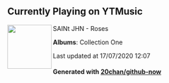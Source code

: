 ## Currently Playing on YTMusic

[<img align="left" width="100" src="https://lh3.googleusercontent.com/_JNKqbO7nSJYdqIa-4RfkEeu-JYBx_QMeAzcC1WFSrRXt6Crslkr99bw0GpPPw00lJIJKEc43iHPX18">](https://music.youtube.com/channel/UCvfjizX8aIDWRKl9ff70qmQ)

SAINt JHN - Roses

**Albums**: Collection One

Last updated at 17/07/2020 12:07

#### Generated with [20chan/github-now](https://github.com/20chan/github-now)


<!--
**20chan/20chan** is a ✨ _special_ ✨ repository because its `README.md` (this file) appears on your GitHub profile.

Here are some ideas to get you started:

- 🔭 I’m currently working on ...
- 🌱 I’m currently learning ...
- 👯 I’m looking to collaborate on ...
- 🤔 I’m looking for help with ...
- 💬 Ask me about ...
- 📫 How to reach me: ...
- 😄 Pronouns: ...
- ⚡ Fun fact: ...
-->
